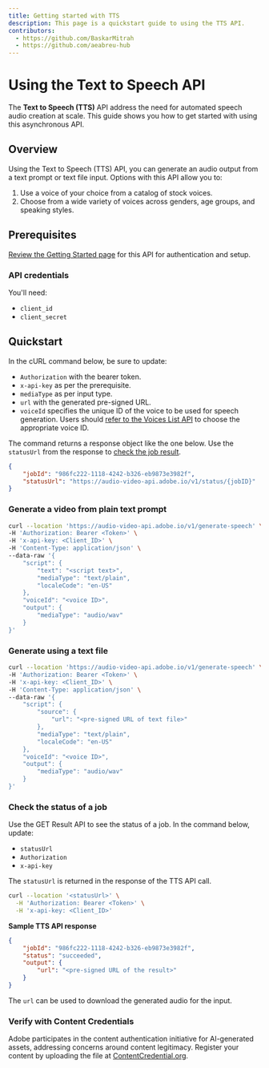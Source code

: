 ```yaml
---
title: Getting started with TTS
description: This page is a quickstart guide to using the TTS API.
contributors:
  - https://github.com/BaskarMitrah
  - https://github.com/aeabreu-hub
---
```


# Using the Text to Speech API

The **Text to Speech (TTS)** API address the need for automated speech audio creation at scale. This guide shows you how to get started with using this asynchronous API.

## Overview

Using the Text to Speech (TTS) API, you can generate an audio output from a text prompt or text file input.
Options with this API allow you to:

1. Use a voice of your choice from a catalog of stock voices.
2. Choose from a wide variety of voices across genders, age groups, and speaking styles.

## Prerequisites

[Review the Getting Started page](/getting_started/) for this API for authentication and setup.

### API credentials

You'll need:

- ```client_id```
- ```client_secret```

## Quickstart

In the cURL command below, be sure to update:

- `Authorization` with the bearer token.
- `x-api-key` as per the prerequisite.
- `mediaType` as per input type.
- `url` with the generated pre-signed URL.
- `voiceId` specifies the unique ID of the voice to be used for speech generation. Users should [refer to the Voices List API](/api) to choose the appropriate voice ID.

The command returns a response object like the one below. Use the `statusUrl` from the response to [check the job result](#check-the-status-of-a-job).

```json
{
    "jobId": "986fc222-1118-4242-b326-eb9873e3982f",
    "statusUrl": "https://audio-video-api.adobe.io/v1/status/{jobID}"
}
```

### Generate a video from plain text prompt

```bash
curl --location 'https://audio-video-api.adobe.io/v1/generate-speech' \
-H 'Authorization: Bearer <Token>' \
-H 'x-api-key: <Client_ID>' \
-H 'Content-Type: application/json' \
--data-raw '{
    "script": {
        "text": "<script text>",
        "mediaType": "text/plain",
        "localeCode": "en-US"
    },
    "voiceId": "<voice ID>",
    "output": {
        "mediaType": "audio/wav"
    }
}'
```

### Generate using a text file

```bash
curl --location 'https://audio-video-api.adobe.io/v1/generate-speech' \
-H 'Authorization: Bearer <Token>' \
-H 'x-api-key: <Client_ID>' \
-H 'Content-Type: application/json' \
--data-raw '{
    "script": {
        "source": {
            "url": "<pre-signed URL of text file>"
        },
        "mediaType": "text/plain",
        "localeCode": "en-US"
    },
    "voiceId": "<voice ID>",
    "output": {
        "mediaType": "audio/wav"
    }
}'
```

### Check the status of a job

Use the GET Result API to see the status of a job. In the command below, update:

- `statusUrl`
- `Authorization`
- `x-api-key`

The `statusUrl` is returned in the response of the TTS API call.

```bash
curl --location '<statusUrl>' \
  -H 'Authorization: Bearer <Token>' \
  -H 'x-api-key: <Client_ID>' 
```

**Sample TTS API response**

```json
{
    "jobId": "986fc222-1118-4242-b326-eb9873e3982f",
    "status": "succeeded",
    "output": {
        "url": "<pre-signed URL of the result>"
    }
}
```

The `url` can be used to download the generated audio for the input.

### Verify with Content Credentials

Adobe participates in the content authentication initiative for AI-generated assets, addressing concerns around content legitimacy. Register your content by uploading the file at [ContentCredential.org](https://contentcredentials.org/verify).
